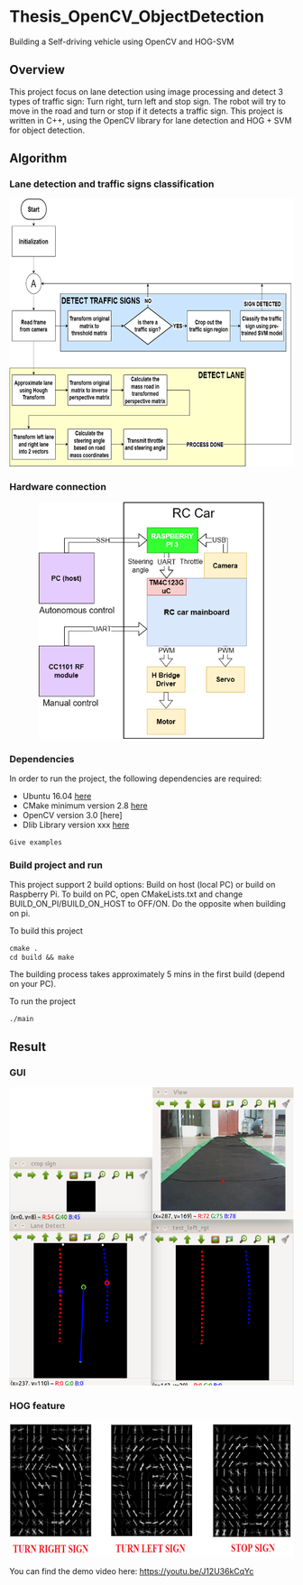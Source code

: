 # Thesis_OpenCV_ObjectDetection
Building a Self-driving vehicle using OpenCV and HOG-SVM


## Overview

This project focus on lane detection using image processing and detect 3 types of traffic sign: Turn right, turn left and stop sign. The robot will try to move in the road and turn or stop if it detects a traffic sign.
This project is written in C++, using the OpenCV library for lane detection and HOG + SVM for object detection.

## Algorithm

### Lane detection and traffic signs classification
<p align="center">
  <img width="672" height="475" src="https://github.com/Qthai16/Thesis_OpenCV_ObjectDetection/blob/master/img/algorithm_all.png">
</p>

### Hardware connection
<p align="center">
  <img width="400" height="420" src="/img/hardware_connection.png">
</p>

### Dependencies
In order to run the project, the following dependencies are required:
- Ubuntu 16.04 [here](http://cdimage.ubuntu.com/netboot/16.04/?_ga=2.243318149.1855666904.1529366501-828848615.1529366501)
- CMake minimum version 2.8 [here](https://cmake.org/)
- OpenCV version 3.0 [here]
- Dlib Library version xxx [here](http://dlib.net/)
```
Give examples
```

### Build project and run

This project support 2 build options: Build on host (local PC) or build on Raspberry Pi.
To build on PC, open CMakeLists.txt and change BUILD_ON_PI/BUILD_ON_HOST to OFF/ON. Do the opposite when building on pi.

To build this project

```
cmake .
cd build && make
```

The building process takes approximately 5 mins in the first build (depend on your PC).

To run the project

```
./main
```

## Result

### GUI
<p align="center">
  <img width="547" height="529" src="https://github.com/Qthai16/Thesis_OpenCV_ObjectDetection/blob/master/img/imshow.png">
</p>

### HOG feature
<p align="center">
  <img width="700" height="242" src="https://github.com/Qthai16/Thesis_OpenCV_ObjectDetection/blob/master/img/HOG_feature.png">
</p>

You can find the demo video here: https://youtu.be/J12U36kCqYc
